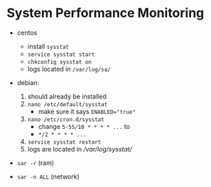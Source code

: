 <!-- permalink: 07a5b0144a7e55b0422d718812a91309 DO NOT DELETE OR EDIT THIS LINE -->
# System Performance Monitoring

* centos
	* install `sysstat`
	* `service sysstat start`
	* `chkconfig sysstat on`
	* logs located in `/var/log/sa/`


* debian:
	1. should already be installed
	1. `nano /etc/default/sysstat`
	 	* make sure it says `ENABLED="true"`
	1. `nano /etc/cron.d/sysstat`
		* change `5-55/10 * * * * ...` to
		* `*/2 * * * * ...`
	1. `service sysstat restart`
	1. logs are located in */var/log/sysstat/*



* `sar -r` (ram)
* `sar -n ALL` (network)
